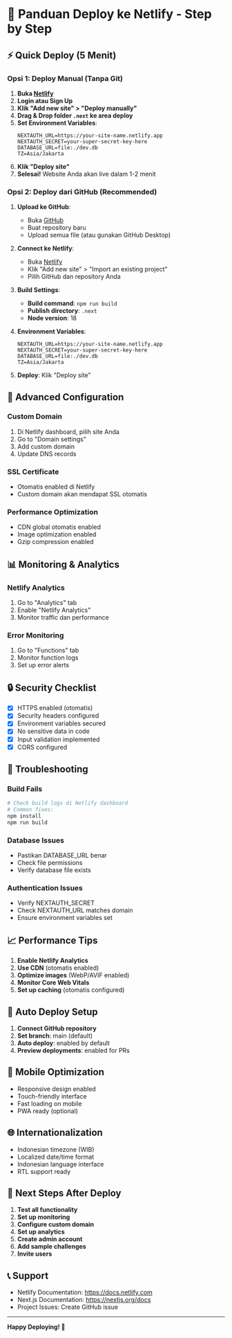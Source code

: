# 🚀 Panduan Deploy ke Netlify - Step by Step

## ⚡ Quick Deploy (5 Menit)

### Opsi 1: Deploy Manual (Tanpa Git)

1. **Buka [Netlify](https://netlify.com)**
2. **Login atau Sign Up**
3. **Klik "Add new site" > "Deploy manually"**
4. **Drag & Drop folder `.next` ke area deploy**
5. **Set Environment Variables**:
   ```
   NEXTAUTH_URL=https://your-site-name.netlify.app
   NEXTAUTH_SECRET=your-super-secret-key-here
   DATABASE_URL=file:./dev.db
   TZ=Asia/Jakarta
   ```
6. **Klik "Deploy site"**
7. **Selesai!** Website Anda akan live dalam 1-2 menit

### Opsi 2: Deploy dari GitHub (Recommended)

1. **Upload ke GitHub**:
   - Buka [GitHub](https://github.com)
   - Buat repository baru
   - Upload semua file (atau gunakan GitHub Desktop)

2. **Connect ke Netlify**:
   - Buka [Netlify](https://netlify.com)
   - Klik "Add new site" > "Import an existing project"
   - Pilih GitHub dan repository Anda

3. **Build Settings**:
   - **Build command**: `npm run build`
   - **Publish directory**: `.next`
   - **Node version**: 18

4. **Environment Variables**:
   ```
   NEXTAUTH_URL=https://your-site-name.netlify.app
   NEXTAUTH_SECRET=your-super-secret-key-here
   DATABASE_URL=file:./dev.db
   TZ=Asia/Jakarta
   ```

5. **Deploy**: Klik "Deploy site"

## 🔧 Advanced Configuration

### Custom Domain
1. Di Netlify dashboard, pilih site Anda
2. Go to "Domain settings"
3. Add custom domain
4. Update DNS records

### SSL Certificate
- Otomatis enabled di Netlify
- Custom domain akan mendapat SSL otomatis

### Performance Optimization
- CDN global otomatis enabled
- Image optimization enabled
- Gzip compression enabled

## 📊 Monitoring & Analytics

### Netlify Analytics
1. Go to "Analytics" tab
2. Enable "Netlify Analytics"
3. Monitor traffic dan performance

### Error Monitoring
1. Go to "Functions" tab
2. Monitor function logs
3. Set up error alerts

## 🔒 Security Checklist

- [x] HTTPS enabled (otomatis)
- [x] Security headers configured
- [x] Environment variables secured
- [x] No sensitive data in code
- [x] Input validation implemented
- [x] CORS configured

## 🚨 Troubleshooting

### Build Fails
```bash
# Check build logs di Netlify dashboard
# Common fixes:
npm install
npm run build
```

### Database Issues
- Pastikan DATABASE_URL benar
- Check file permissions
- Verify database file exists

### Authentication Issues
- Verify NEXTAUTH_SECRET
- Check NEXTAUTH_URL matches domain
- Ensure environment variables set

## 📈 Performance Tips

1. **Enable Netlify Analytics**
2. **Use CDN** (otomatis enabled)
3. **Optimize images** (WebP/AVIF enabled)
4. **Monitor Core Web Vitals**
5. **Set up caching** (otomatis configured)

## 🔄 Auto Deploy Setup

1. **Connect GitHub repository**
2. **Set branch**: main (default)
3. **Auto deploy**: enabled by default
4. **Preview deployments**: enabled for PRs

## 📱 Mobile Optimization

- Responsive design enabled
- Touch-friendly interface
- Fast loading on mobile
- PWA ready (optional)

## 🌐 Internationalization

- Indonesian timezone (WIB)
- Localized date/time format
- Indonesian language interface
- RTL support ready

## 🎯 Next Steps After Deploy

1. **Test all functionality**
2. **Set up monitoring**
3. **Configure custom domain**
4. **Set up analytics**
5. **Create admin account**
6. **Add sample challenges**
7. **Invite users**

## 📞 Support

- Netlify Documentation: https://docs.netlify.com
- Next.js Documentation: https://nextjs.org/docs
- Project Issues: Create GitHub issue

---

**Happy Deploying! 🚀**
